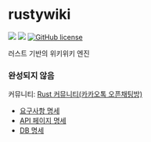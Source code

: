 # rustywiki
![](https://img.shields.io/badge/language-Rust-red) ![](https://img.shields.io/badge/version-0.0.0%20alpha-brightgreen) [![GitHub license](https://img.shields.io/badge/license-MIT-blue.svg)](https://github.com/myyrakle/rustywiki/blob/master/LICENSE)  

러스트 기반의 위키위키 엔진

### 완성되지 않음

커뮤니티: [Rust 커뮤니티(카카오톡 오픈채팅방)](https://open.kakao.com/o/gYnVurN)

- [요구사항 명세](./document/requirements/README.md)
- [API 페이지 명세](./document/page/README.md)
- [DB 명세]()
